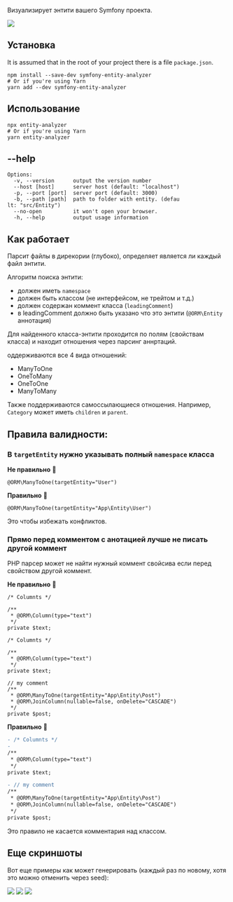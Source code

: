 Визуализирует энтити вашего Symfony проекта.

![](https://i.imgur.com/7XVzhh8.png)

## Установка

It is assumed that in the root of your project there is a file `package.json`.

```
npm install --save-dev symfony-entity-analyzer
# Or if you're using Yarn
yarn add --dev symfony-entity-analyzer
```

## Использование

```
npx entity-analyzer
# Or if you're using Yarn
yarn entity-analyzer
```

## --help

```
Options:
  -v, --version      output the version number
  --host [host]      server host (default: "localhost")
  -p, --port [port]  server port (default: 3000)
  -b, --path [path]  path to folder with entity. (defau
lt: "src/Entity")
  --no-open          it won't open your browser.
  -h, --help         output usage information
```

## Как работает

Парсит файлы в дирекории (глубоко), определяет является ли каждый файл энтити.

Алгоритм поиска энтити:
- должен иметь `namespace`
- должен быть классом (не интерфейсом, не трейтом и т.д.)
- должен содержан коммент класса (`leadingComment`)
- в leadingComment должно быть указано что это энтити (`@ORM\Entity` аннотация)

Для найденного класса-энтити проходится по полям (свойствам класса) и находит отношения через парсинг аннртаций.

оддерживаются все 4 вида отношений:
- ManyToOne
- OneToMany
- OneToOne
- ManyToMany

Также поддерживаются самоссылающиеся отношения. Например, `Category` может иметь `children` и `parent`.

## Правила валидности: 

### В `targetEntity` нужно указывать полный `namespace` класса

**Не правильно** 🔴

```
@ORM\ManyToOne(targetEntity="User")
```

**Правильно** 🔵

```
@ORM\ManyToOne(targetEntity="App\Entity\User")
```

Это чтобы избежать конфликтов.

### Прямо перед комментом с анотацией лучше не писать другой коммент

PHP парсер может не найти нужный коммент свойсива если перед свойством другой коммент.

**Не правильно** 🔴

```
/* Columnts */

/**
 * @ORM\Column(type="text")
 */
private $text;
```

```
/* Columnts */

/**
 * @ORM\Column(type="text")
 */
private $text;

// my comment
/**
 * @ORM\ManyToOne(targetEntity="App\Entity\Post")
 * @ORM\JoinColumn(nullable=false, onDelete="CASCADE")
 */
private $post;
```

**Правильно** 🔵

```diff
- /* Columnts */
-
/**
 * @ORM\Column(type="text")
 */
private $text;

- // my comment
/**
 * @ORM\ManyToOne(targetEntity="App\Entity\Post")
 * @ORM\JoinColumn(nullable=false, onDelete="CASCADE")
 */
private $post;
```

Это правило не касается комментария над классом.

## Еще скриншоты

Вот еще примеры как может генерировать (каждый раз по новому, хотя это можно отменить через seed):

![](https://i.imgur.com/Qd7toNF.png)
![](https://i.imgur.com/SC5GHCy.png)
![](https://i.imgur.com/FQQiv2N.png)
